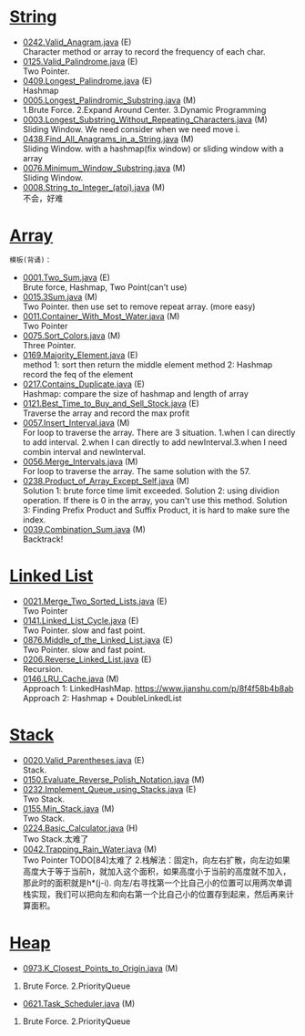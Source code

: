 # [String]()
- [0242.Valid_Anagram.java](0242.Valid_Anagram.java) (E) <br>
Character method or array to record the frequency of each char.
- [0125.Valid_Palindrome.java](0125.Valid_Palindrome.java) (E) <br>
Two Pointer.
- [0409.Longest_Palindrome.java](0409.Longest_Palindrome.java) (E) <br>
Hashmap
- [0005.Longest_Palindromic_Substring.java](0005.Longest_Palindromic_Substring.java) (M) <br>
1.Brute Force. 2.Expand Around Center. 3.Dynamic Programming
- [0003.Longest_Substring_Without_Repeating_Characters.java](0003.Longest_Substring_Without_Repeating_Characters.java) (M) <br>
Sliding Window. We need consider when we need move i.
- [0438.Find_All_Anagrams_in_a_String.java](0438.Find_All_Anagrams_in_a_String.java) (M) <br>
Sliding Window. with a hashmap(fix window) or sliding window with a array
- [0076.Minimum_Window_Substring.java](0076.Minimum_Window_Substring.java) (M) <br>
Sliding Window. 
- [0008.String_to_Integer_(atoi).java](0008.String_to_Integer_(atoi).java) (M) <br>
不会，好难

# [Array]()

```python
模板(背诵)：
```
- [0001.Two_Sum.java](0001.Two_Sum.java) (E) <br>
Brute force, Hashmap, Two Point(can't use)
- [0015.3Sum.java](0015.3Sum.java) (M) <br>
Two Pointer. then use set to remove repeat array. (more easy)
- [0011.Container_With_Most_Water.java](0011.Container_With_Most_Water.java) (M) <br>
Two Pointer
- [0075.Sort_Colors.java](0075.Sort_Colors.java) (M) <br>
Three Pointer.
- [0169.Majority_Element.java](0169.Majority_Element.java) (E) <br>
method 1: sort then return the middle element
method 2: Hashmap record the feq of the element
- [0217.Contains_Duplicate.java](0217.Contains_Duplicate.java) (E) <br>
Hashmap: compare the size of hashmap and length of array
- [0121.Best_Time_to_Buy_and_Sell_Stock.java](0121.Best_Time_to_Buy_and_Sell_Stock.java) (E) <br> 
Traverse the array and record the max profit
- [0057.Insert_Interval.java](0057.Insert_Interval.java) (M) <br>
For loop to traverse the array. There are 3 situation. 1.when I can directly to add interval. 2.when I can directly to add newInterval.3.when I need combin interval and newInterval.
- [0056.Merge_Intervals.java](0056.Merge_Intervals.java) (M) <br>
For loop to traverse the array. The same solution with the 57.
- [0238.Product_of_Array_Except_Self.java](0238.Product_of_Array_Except_Self.java) (M) <br>
Solution 1: brute force  time limit exceeded.
Solution 2: using dividion operation. If there is 0 in the array, you can't use this method.
Solution 3: Finding Prefix Product and Suffix Product, it is hard to make sure the index.
- [0039.Combination_Sum.java](0039.Combination_Sum.java) (M) <br>
Backtrack!

# [Linked List]()
- [0021.Merge_Two_Sorted_Lists.java](0021.Merge_Two_Sorted_Lists.java) (E) <br>
Two Pointer
- [0141.Linked_List_Cycle.java](0141.Linked_List_Cycle.java) (E) <br>
Two Pointer. slow and fast point.
- [0876.Middle_of_the_Linked_List.java](0876.Middle_of_the_Linked_List.java) (E) <br>
Two Pointer. slow and fast point.
- [0206.Reverse_Linked_List.java](0206.Reverse_Linked_List.java) (E) <br>
Recursion.
- [0146.LRU_Cache.java](0146.LRU_Cache.java) (M) <br>
Approach 1: LinkedHashMap. https://www.jianshu.com/p/8f4f58b4b8ab
Approach 2: Hashmap + DoubleLinkedList

# [Stack]()
- [0020.Valid_Parentheses.java](0020.Valid_Parentheses.java) (E) <br>
Stack. 
- [0150.Evaluate_Reverse_Polish_Notation.java](0150.Evaluate_Reverse_Polish_Notation.java) (M) <br>
- [0232.Implement_Queue_using_Stacks.java](0232.Implement_Queue_using_Stacks.java) (E) <br>
Two Stack.
- [0155.Min_Stack.java](0155.Min_Stack.java) (M) <br>
Two Stack.
- [0224.Basic_Calculator.java](0224.Basic_Calculator.java) (H) <br>
Two Stack.太难了
- [0042.Trapping_Rain_Water.java](0042.Trapping_Rain_Water.java) (M) <br>
Two Pointer
TODO[84]太难了
2.栈解法：固定h，向左右扩散，向左边如果高度大于等于当前h，就加入这个面积，如果高度小于当前的高度就不加入，那此时的面积就是h*(j-i).
向左/右寻找第一个比自己小的位置可以用两次单调栈实现，我们可以把向左和向右第一个比自己小的位置存到起来，然后再来计算面积。

# [Heap]()
- [0973.K_Closest_Points_to_Origin.java]( 0973.K_Closest_Points_to_Origin.java) (M) <br>
1. Brute Force. 2.PriorityQueue
- [0621.Task_Scheduler.java](0621.Task_Scheduler.java) (M) <br>
1. Brute Force. 2.PriorityQueue




















